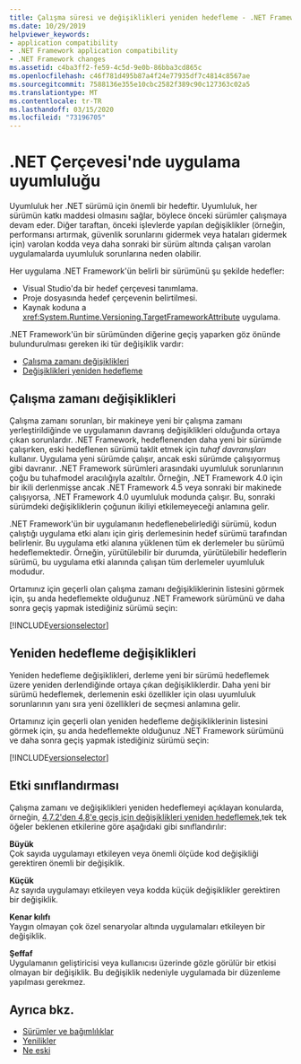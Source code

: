 ```yaml
---
title: Çalışma süresi ve değişiklikleri yeniden hedefleme - .NET Framework
ms.date: 10/29/2019
helpviewer_keywords:
- application compatibility
- .NET Framework application compatibility
- .NET Framework changes
ms.assetid: c4ba3ff2-fe59-4c5d-9e0b-86bba3cd865c
ms.openlocfilehash: c46f781d495b87a4f24e77935df7c4814c8567ae
ms.sourcegitcommit: 7588136e355e10cbc2582f389c90c127363c02a5
ms.translationtype: MT
ms.contentlocale: tr-TR
ms.lasthandoff: 03/15/2020
ms.locfileid: "73196705"
---
```

# <a name="application-compatibility-in-the-net-framework"></a>.NET Çerçevesi'nde uygulama uyumluluğu

Uyumluluk her .NET sürümü için önemli bir hedeftir. Uyumluluk, her sürümün katkı maddesi olmasını sağlar, böylece önceki sürümler çalışmaya devam eder. Diğer taraftan, önceki işlevlerde yapılan değişiklikler (örneğin, performansı artırmak, güvenlik sorunlarını gidermek veya hataları gidermek için) varolan kodda veya daha sonraki bir sürüm altında çalışan varolan uygulamalarda uyumluluk sorunlarına neden olabilir.

Her uygulama .NET Framework'ün belirli bir sürümünü şu şekilde hedefler:

- Visual Studio'da bir hedef çerçevesi tanımlama.
- Proje dosyasında hedef çerçevenin belirtilmesi.
- Kaynak koduna a <xref:System.Runtime.Versioning.TargetFrameworkAttribute> uygulama.

.NET Framework'ün bir sürümünden diğerine geçiş yaparken göz önünde bulundurulması gereken iki tür değişiklik vardır:

- [Çalışma zamanı değişiklikleri](#runtime-changes)
- [Değişiklikleri yeniden hedefleme](#retargeting-changes)

## <a name="runtime-changes"></a>Çalışma zamanı değişiklikleri

Çalışma zamanı sorunları, bir makineye yeni bir çalışma zamanı yerleştirildiğinde ve uygulamanın davranış değişiklikleri olduğunda ortaya çıkan sorunlardır. .NET Framework, hedeflenenden daha yeni bir sürümde çalışırken, eski hedeflenen sürümü taklit etmek için *tuhaf davranışları* kullanır. Uygulama yeni sürümde çalışır, ancak eski sürümde çalışıyormuş gibi davranır. .NET Framework sürümleri arasındaki uyumluluk sorunlarının çoğu bu tuhafmodel aracılığıyla azaltılır. Örneğin, .NET Framework 4.0 için bir ikili derlenmişse ancak .NET Framework 4.5 veya sonraki bir makinede çalışıyorsa, .NET Framework 4.0 uyumluluk modunda çalışır. Bu, sonraki sürümdeki değişikliklerin çoğunun ikiliyi etkilemeyeceği anlamına gelir.

.NET Framework'ün bir uygulamanın hedeflenebelirlediği sürümü, kodun çalıştığı uygulama etki alanı için giriş derlemesinin hedef sürümü tarafından belirlenir. Bu uygulama etki alanına yüklenen tüm ek derlemeler bu sürümü hedeflemektedir. Örneğin, yürütülebilir bir durumda, yürütülebilir hedeflerin sürümü, bu uygulama etki alanında çalışan tüm derlemeler uyumluluk modudur.

Ortamınız için geçerli olan çalışma zamanı değişikliklerinin listesini görmek için, şu anda hedeflemekte olduğunuz .NET Framework sürümünü ve daha sonra geçiş yapmak istediğiniz sürümü seçin:

[!INCLUDE[versionselector](../../../includes/migration-guide/runtime/versionselector.md)]

## <a name="retargeting-changes"></a>Yeniden hedefleme değişiklikleri

Yeniden hedefleme değişiklikleri, derleme yeni bir sürümü hedeflemek üzere yeniden derlendiğinde ortaya çıkan değişikliklerdir. Daha yeni bir sürümü hedeflemek, derlemenin eski özellikler için olası uyumluluk sorunlarının yanı sıra yeni özellikleri de seçmesi anlamına gelir.

Ortamınız için geçerli olan yeniden hedefleme değişikliklerinin listesini görmek için, şu anda hedeflemekte olduğunuz .NET Framework sürümünü ve daha sonra geçiş yapmak istediğiniz sürümü seçin:

[!INCLUDE[versionselector](../../../includes/migration-guide/retargeting/versionselector.md)]

## <a name="impact-classification"></a>Etki sınıflandırması

Çalışma zamanı ve değişiklikleri yeniden hedeflemeyi açıklayan konularda, örneğin, [4,7.2'den 4,8'e geçiş için değişiklikleri yeniden hedeflemek,](retargeting/4.7.2-4.8.md)tek tek öğeler beklenen etkilerine göre aşağıdaki gibi sınıflandırılır:

**Büyük**\
Çok sayıda uygulamayı etkileyen veya önemli ölçüde kod değişikliği gerektiren önemli bir değişiklik.

**Küçük**\
Az sayıda uygulamayı etkileyen veya kodda küçük değişiklikler gerektiren bir değişiklik.

**Kenar kılıfı**\
Yaygın olmayan çok özel senaryolar altında uygulamaları etkileyen bir değişiklik.

**Şeffaf**\
Uygulamanın geliştiricisi veya kullanıcısı üzerinde gözle görülür bir etkisi olmayan bir değişiklik. Bu değişiklik nedeniyle uygulamada bir düzenleme yapılması gerekmez.

## <a name="see-also"></a>Ayrıca bkz.

- [Sürümler ve bağımlılıklar](versions-and-dependencies.md)
- [Yenilikler](../whats-new/index.md)
- [Ne eski](../whats-new/whats-obsolete.md)
